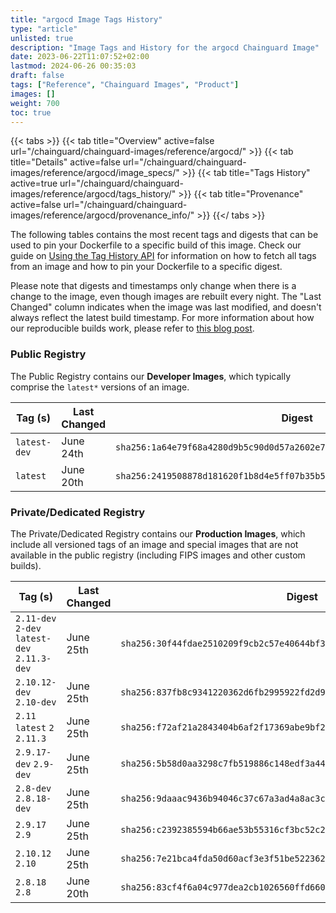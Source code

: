 ```yaml
---
title: "argocd Image Tags History"
type: "article"
unlisted: true
description: "Image Tags and History for the argocd Chainguard Image"
date: 2023-06-22T11:07:52+02:00
lastmod: 2024-06-26 00:35:03
draft: false
tags: ["Reference", "Chainguard Images", "Product"]
images: []
weight: 700
toc: true
---
```


{{< tabs >}}
{{< tab title="Overview" active=false url="/chainguard/chainguard-images/reference/argocd/" >}}
{{< tab title="Details" active=false url="/chainguard/chainguard-images/reference/argocd/image_specs/" >}}
{{< tab title="Tags History" active=true url="/chainguard/chainguard-images/reference/argocd/tags_history/" >}}
{{< tab title="Provenance" active=false url="/chainguard/chainguard-images/reference/argocd/provenance_info/" >}}
{{</ tabs >}}

The following tables contains the most recent tags and digests that can be used to pin your Dockerfile to a specific build of this image. Check our guide on [Using the Tag History API](/chainguard/chainguard-images/using-the-tag-history-api/) for information on how to fetch all tags from an image and how to pin your Dockerfile to a specific digest.

Please note that digests and timestamps only change when there is a change to the image, even though images are rebuilt every night. The "Last Changed" column indicates when the image was last modified, and doesn't always reflect the latest build timestamp. For more information about how our reproducible builds work, please refer to [this blog post](https://www.chainguard.dev/unchained/reproducing-chainguards-reproducible-image-builds).

### Public Registry
The Public Registry contains our **Developer Images**, which typically comprise the `latest*` versions of an image.

| Tag (s)       | Last Changed | Digest                                                                    |
|---------------|--------------|---------------------------------------------------------------------------|
|  `latest-dev` | June 24th    | `sha256:1a64e79f68a4280d9b5c90d0d57a2602e798e6d194bf3f2c491e18cd0c61ac9b` |
|  `latest`     | June 20th    | `sha256:2419508878d181620f1b8d4e5ff07b35b5c1592146815900624ec5f6fa3e1cf1` |


### Private/Dedicated Registry
The Private/Dedicated Registry contains our **Production Images**, which include all versioned tags of an image and special images that are not available in the public registry (including FIPS images and other custom builds).

| Tag (s)                                       | Last Changed | Digest                                                                    |
|-----------------------------------------------|--------------|---------------------------------------------------------------------------|
|  `2.11-dev` `2-dev` `latest-dev` `2.11.3-dev` | June 25th    | `sha256:30f44fdae2510209f9cb2c57e40644bf3ccd17b95b1c4be4106e9e5dbcf4156d` |
|  `2.10.12-dev` `2.10-dev`                     | June 25th    | `sha256:837fb8c9341220362d6fb2995922fd2d932a29ac0194358bd8c586cd56a3d447` |
|  `2.11` `latest` `2` `2.11.3`                 | June 25th    | `sha256:f72af21a2843404b6af2f17369abe9bf2ad23b5d02b7b750e899c3accfbe29a5` |
|  `2.9.17-dev` `2.9-dev`                       | June 25th    | `sha256:5b58d0aa3298c7fb519886c148edf3a4429057677bcd959c7ce619316195e983` |
|  `2.8-dev` `2.8.18-dev`                       | June 25th    | `sha256:9daaac9436b94046c37c67a3ad4a8ac3c2fd233db1e6edfdb5573d64d5bb381f` |
|  `2.9.17` `2.9`                               | June 25th    | `sha256:c2392385594b66ae53b55316cf3bc52c26c7f8067f8ec1421b15f750c8b84eae` |
|  `2.10.12` `2.10`                             | June 25th    | `sha256:7e21bca4fda50d60acf3e3f51be5223623aa611da1a41e7406b3eaeefbc3ab04` |
|  `2.8.18` `2.8`                               | June 20th    | `sha256:83cf4f6a04c977dea2cb1026560ffd6609c38015ab2318957481c1af0ecee724` |

